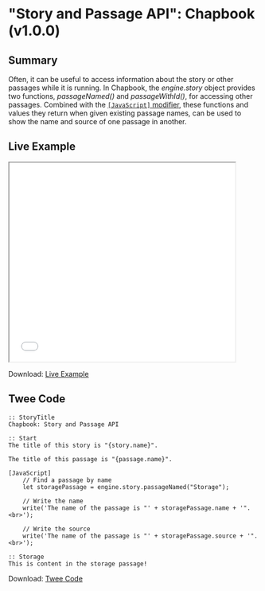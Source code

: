 # "Story and Passage API": Chapbook (v1.0.0)

## Summary

Often, it can be useful to access information about the story or other passages while it is running. In Chapbook, the *engine.story* object provides two functions, *passageNamed()* and
*passageWithId()*, for accessing other passages. Combined with the [`[JavaScript]` modifier](https://klembot.github.io/chapbook/guide/advanced/using-javascript-in-passages.html), these functions and values they return when given existing passage names, can be used to show the name and source of one passage in another.

## Live Example

<section>
<iframe src="chapbook_storyandpassage_example.html" height=400 width=90%></iframe>


Download: <a href="chapbook_storyandpassage_example.html" target="_blank">Live Example</a>
</section>

## Twee Code

```
:: StoryTitle
Chapbook: Story and Passage API

:: Start
The title of this story is "{story.name}".

The title of this passage is "{passage.name}".

[JavaScript]
	// Find a passage by name
	let storagePassage = engine.story.passageNamed("Storage");
	
	// Write the name
	write('The name of the passage is "' + storagePassage.name + '".<br>');
	
	// Write the source
	write('The name of the passage is "' + storagePassage.source + '".<br>');

:: Storage
This is content in the storage passage!

```
Download: <a href="chapbook_storyandpassage_twee.txt" target="_blank">Twee Code</a>
